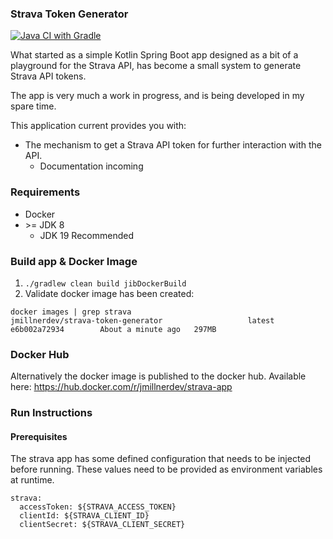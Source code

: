 ### Strava Token Generator

[![Java CI with Gradle](https://github.com/james-millner/kotlin-strava-app/actions/workflows/gradle.yml/badge.svg)](https://github.com/james-millner/kotlin-strava-app/actions/workflows/gradle.yml)

What started as a simple Kotlin Spring Boot app designed as a bit of a playground for the Strava API, has become a small system to generate Strava API tokens.

The app is very much a work in progress, and is being developed in my spare time.

This application current provides you with: 

* The mechanism to get a Strava API token for further interaction with the API.
  * Documentation incoming

### Requirements

* Docker
* \>= JDK 8 
  * JDK 19 Recommended

### Build app & Docker Image

1. `./gradlew clean build jibDockerBuild` 
2. Validate docker image has been created:

````
docker images | grep strava
jmillnerdev/strava-token-generator                   latest              e6b002a72934        About a minute ago   297MB
````

### Docker Hub
Alternatively the docker image is published to the docker hub. Available here: https://hub.docker.com/r/jmillnerdev/strava-app

### Run Instructions

#### Prerequisites 

The strava app has some defined configuration that needs to be injected before running. These values need to be provided as environment variables at runtime.

````
strava:
  accessToken: ${STRAVA_ACCESS_TOKEN}
  clientId: ${STRAVA_CLIENT_ID}
  clientSecret: ${STRAVA_CLIENT_SECRET}
````
